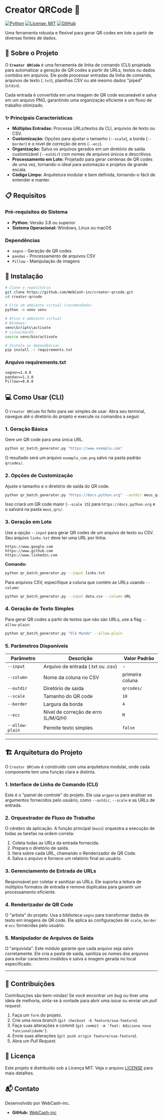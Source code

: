 # Creator QRCode 🚀

[![Python](https://img.shields.io/badge/Python-3.8%2B-blue.svg)](https://www.python.org/)
[![License: MIT](https://img.shields.io/badge/License-MIT-yellow.svg)](https://github.com/Barreto0620/Creator_QRCode?tab=MIT-1-ov-file)
[![GitHub](https://img.shields.io/badge/GitHub-WebCash--inc-black.svg)](https://github.com/WebCash-inc)

Uma ferramenta robusta e flexível para gerar QR codes em lote a partir de diversas fontes de dados.

## 🌟 Sobre o Projeto

O **`Creator QRCode`** é uma ferramenta de linha de comando (CLI) projetada para automatizar a geração de QR codes a partir de URLs, textos ou dados contidos em arquivos. Ele pode processar entradas da linha de comando, arquivos de texto (`.txt`), planilhas CSV ou até mesmo dados "piped" (`stdin`).

Cada entrada é convertida em uma imagem de QR code escaneável e salva em um arquivo PNG, garantindo uma organização eficiente e um fluxo de trabalho otimizado.

### ✨ Principais Características

* **Múltiplas Entradas:** Processa URLs/textos da CLI, arquivos de texto ou CSV.
* **Customização:** Opções para ajustar o tamanho (`--scale`), a borda (`--border`) e o nível de correção de erro (`--ecc`).
* **Organização:** Salva os arquivos gerados em um diretório de saída customizável (`--outdir`) com nomes de arquivos únicos e descritivos.
* **Processamento em Lote:** Projetado para gerar centenas de QR codes de uma vez, tornando-o ideal para automação e projetos de grande escala.
* **Código Limpo:** Arquitetura modular e bem definida, tornando-o fácil de entender e manter.

## 📋 Requisitos

### Pré-requisitos do Sistema
- **Python:** Versão 3.8 ou superior
- **Sistema Operacional:** Windows, Linux ou macOS

### Dependências
- `segno` - Geração de QR codes
- `pandas` - Processamento de arquivos CSV
- `Pillow` - Manipulação de imagens

## 🚀 Instalação

```bash
# Clone o repositório
git clone https://github.com/WebCash-inc/creator-qrcode.git
cd creator-qrcode

# Crie um ambiente virtual (recomendado)
python -m venv venv

# Ative o ambiente virtual
# Windows:
venv\Scripts\activate
# Linux/macOS:
source venv/bin/activate

# Instale as dependências
pip install -r requirements.txt
```

### Arquivo requirements.txt
```txt
segno>=1.4.0
pandas>=1.3.0
Pillow>=8.0.0
```

## 💻 Como Usar (CLI)

O `Creator QRCode` foi feito para ser simples de usar. Abra seu terminal, navegue até o diretório do projeto e execute os comandos a seguir.

### 1. Geração Básica

Gere um QR code para uma única URL.

```bash
python qr_batch_generator.py "https://www.exemplo.com"
```

O resultado será um arquivo `exemplo_com.png` salvo na pasta padrão `qrcodes/`.

### 2. Opções de Customização

Ajuste o tamanho e o diretório de saída do QR code.

```bash
python qr_batch_generator.py "https://docs.python.org" --outdir meus_qrs --scale 15
```

Isso criará um QR code maior (`--scale 15`) para `https://docs.python.org` e o salvará na pasta `meus_qrs/`.

### 3. Geração em Lote

Use a opção `--input` para gerar QR codes de um arquivo de texto ou CSV.
Seu arquivo `links.txt` deve ter uma URL por linha:

```
https://www.google.com
https://www.github.com
https://www.linkedin.com
```

**Comando:**

```bash
python qr_batch_generator.py --input links.txt
```

Para arquivos CSV, especifique a coluna que contém as URLs usando `--column`:

```bash
python qr_batch_generator.py --input data.csv --column URL
```

### 4. Geração de Texto Simples

Para gerar QR codes a partir de textos que não são URLs, use a flag `--allow-plain`:

```bash
python qr_batch_generator.py "Olá Mundo" --allow-plain
```

### 5. Parâmetros Disponíveis

| Parâmetro | Descrição | Valor Padrão |
|-----------|-----------|--------------|
| `--input` | Arquivo de entrada (.txt ou .csv) | - |
| `--column` | Nome da coluna no CSV | primeira coluna |
| `--outdir` | Diretório de saída | `qrcodes/` |
| `--scale` | Tamanho do QR code | `10` |
| `--border` | Largura da borda | `4` |
| `--ecc` | Nível de correção de erro (L/M/Q/H) | `M` |
| `--allow-plain` | Permite texto simples | `false` |

-----

## 🏗️ Arquitetura do Projeto

O `Creator QRCode` é construído com uma arquitetura modular, onde cada componente tem uma função clara e distinta.

### 1. **Interface de Linha de Comando (CLI)**

Este é o "painel de controle" do projeto. Ele usa `argparse` para analisar os argumentos fornecidos pelo usuário, como `--outdir`, `--scale` e as URLs de entrada.

### 2. **Orquestrador de Fluxo de Trabalho**

O cérebro da aplicação. A função principal (`main`) orquestra a execução de todas as tarefas na ordem correta:

1. Coleta todas as URLs da entrada fornecida.
2. Prepara o diretório de saída.
3. Itera sobre cada URL, chamando o Renderizador de QR Code.
4. Salva o arquivo e fornece um relatório final ao usuário.

### 3. **Gerenciamento de Entrada de URLs**

Responsável por coletar e sanitizar as URLs. Ele suporta a leitura de múltiplos formatos de entrada e remove duplicatas para garantir um processamento eficiente.

### 4. **Renderizador de QR Code**

O "artista" do projeto. Usa a biblioteca `segno` para transformar dados de texto em imagens de QR code. Ele aplica as configurações de `scale`, `border` e `ecc` fornecidas pelo usuário.

### 5. **Manipulador de Arquivos de Saída**

O "arquivista". Este módulo garante que cada arquivo seja salvo corretamente. Ele cria a pasta de saída, sanitiza os nomes dos arquivos para evitar caracteres inválidos e salva a imagem gerada no local especificado.

-----

## 🤝 Contribuições

Contribuições são bem-vindas! Se você encontrar um bug ou tiver uma ideia de melhoria, sinta-se à vontade para abrir uma *issue* ou enviar um *pull request*.

1. Faça um `fork` do projeto.
2. Crie uma nova *branch* (`git checkout -b feature/sua-feature`).
3. Faça suas alterações e commit (`git commit -m 'feat: Adiciona nova funcionalidade'`).
4. Envie suas alterações (`git push origin feature/sua-feature`).
5. Abra um *Pull Request*.

## 📄 Licença

Este projeto é distribuído sob a Licença MIT. Veja o arquivo [LICENSE](https://github.com/Barreto0620/Creator_QRCode?tab=MIT-1-ov-file) para mais detalhes.

## 📬 Contato

Desenvolvido por WebCash-inc.

* **GitHub:** [WebCash-inc](https://github.com/WebCash-inc)
